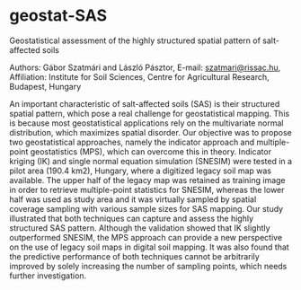 # geostat-SAS
Geostatistical assessment of the highly structured spatial pattern of salt-affected soils

Authors: Gábor Szatmári and László Pásztor, E-mail: szatmari@rissac.hu, Affiliation: Institute for Soil Sciences, Centre for Agricultural Research, Budapest, Hungary

An important characteristic of salt-affected soils (SAS) is their structured spatial pattern, which pose a real challenge for geostatistical mapping. This is because most geostatistical applications rely on the multivariate normal distribution, which maximizes spatial disorder. Our objective was to propose two geostatistical approaches, namely the indicator approach and multiple-point geostatistics (MPS), which can overcome this in theory. Indicator kriging (IK) and single normal equation simulation (SNESIM) were tested in a pilot area (190.4 km2), Hungary, where a digitized legacy soil map was available. The upper half of the legacy map was retained as training image in order to retrieve multiple-point statistics for SNESIM, whereas the lower half was used as study area and it was virtually sampled by spatial coverage sampling with various sample sizes for SAS mapping. Our study illustrated that both techniques can capture and assess the highly structured SAS pattern. Although the validation showed that IK slightly outperformed SNESIM, the MPS approach can provide a new perspective on the use of legacy soil maps in digital soil mapping. It was also found that the predictive performance of both techniques cannot be arbitrarily improved by solely increasing the number of sampling points, which needs further investigation.
